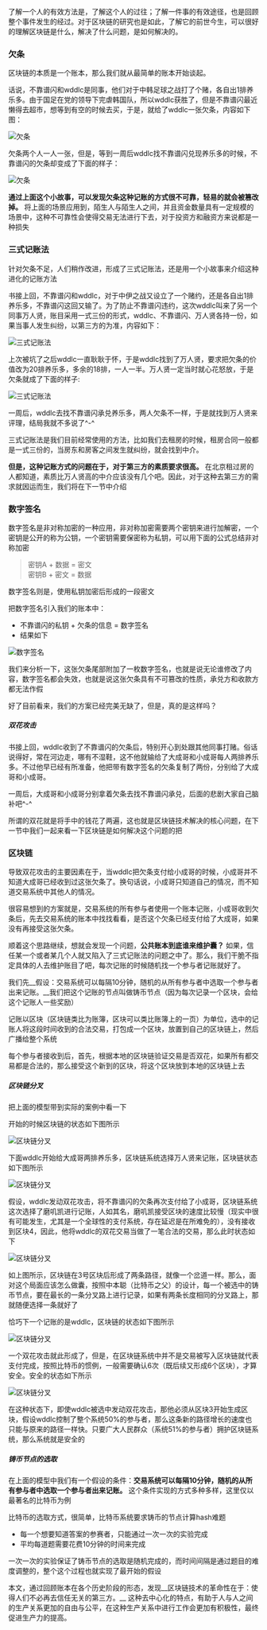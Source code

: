 了解一个人的有效方法是，了解这个人的过往；了解一件事的有效途径，也是回顾整个事件发生的经过。对于区块链的研究也是如此，了解它的前世今生，可以很好的理解区块链是什么，解决了什么问题，是如何解决的。

### 欠条

区块链的本质是一个账本，那么我们就从最简单的账本开始谈起。

话说，不靠谱闪和wddlc是同事，他们对于中韩足球之战打了个赌，各自出1排养乐多。由于国足在党的领导下完虐韩国队，所以wddlc获胜了，但是不靠谱闪最近懒得去超市，想等到有空的时候去买，于是，就给了wddlc一张欠条，内容如下图：

![欠条](../pic/三生三世区块链p1.jpg)

欠条两个人一人一张，但是，等到一周后wddlc找不靠谱闪兑现养乐多的时候，不靠谱闪的欠条却变成了下面的样子：

![欠条](../pic/三生三世区块链p2.jpg)

__通过上面这个小故事，可以发现欠条这种记账的方式很不可靠，轻易的就会被篡改掉。__  将上面的场景应用到，陌生人与陌生人之间，并且资金数量具有一定规模的场景中，这种不可靠性会使得交易无法进行下去，对于投资方和融资方来说都是一种损失

### 三式记账法

针对欠条不足，人们稍作改进，形成了三式记账法，还是用一个小故事来介绍这种进化的记账方法

书接上回，不靠谱闪和wddlc，对于中伊之战又设立了一个赌约，还是各自出1排养乐多，不靠谱闪这回又输了。为了防止不靠谱闪违约，这次wddlc叫来了另一个同事万人贤，账目采用一式三份的形式，wddlc、不靠谱闪、万人贤各持一份，如果当事人发生纠纷，以第三方的为准，内容如下：

![三式记账法](../pic/三生三世区块链p1.jpg)

上次被坑了之后wddlc一直耿耿于怀，于是wddlc找到了万人贤，要求把欠条的价值改为20排养乐多，多余的18排，一人一半。万人贤一定当时就心花怒放，于是欠条就成了下面的样子:

![三式记账法](../pic/三生三世区块链p3.jpg)

一周后，wddlc去找不靠谱闪承兑养乐多，两人欠条不一样，于是就找到万人贤来评理，结局我就不多说了^-^

三式记账法是我们目前经常使用的方法，比如我们去租房的时候，租房合同一般都是一式三份的，当房东和房客之间发生就纠纷，就会找到中介。

__但是，这种记账方式的问题在于，对于第三方的素质要求很高。__  在北京租过房的人都知道，素质比万人贤高的中介应该没有几个吧。因此，对于这种去第三方的需求就因运而生，我们将在下一节中介绍

### 数字签名

数字签名是非对称加密的一种应用，非对称加密需要两个密钥来进行加解密，一个密钥是公开的称为公钥，一个密钥需要保密称为私钥，可以用下面的公式总结非对称加密

> 密钥A + 数据 = 密文  
> 密钥B + 密文 = 数据

数字签名则是，使用私钥加密后形成的一段密文

把数字签名引入我们的账本中：

* 不靠谱闪的私钥 + 欠条的信息  = 数字签名
* 结果如下

![数字签名](../pic/三生三世区块链p4.jpg)

我们来分析一下，这张欠条尾部附加了一枚数字签名，也就是说无论谁修改了内容，数字签名都会失效，也就是说这张欠条具有不可篡改的性质，承兑方和收款方都无法作假


好了目前看来，我们的方案已经完美无缺了，但是，真的是这样吗？

##### 双花攻击

书接上回，wddlc收到了不靠谱闪的欠条后，特别开心到处跟其他同事打赌。俗话说得好，常在河边走，哪有不湿鞋，这不他就输给了大成哥和小成哥每人两排养乐多。不过他早已经有所准备，他把带有数字签名的欠条复制了两份，分别给了大成哥和小成哥。  

一周后，大成哥和小成哥分别拿着欠条去找不靠谱闪承兑，后面的悲剧大家自己脑补吧^-^

所谓的双花就是将手中的钱花了两遍，这也就是区块链技术解决的核心问题，在下一节中我们一起来看一下区块链是如何解决这个问题的把

### 区块链

导致双花攻击的主要因素在于，当wddlc把欠条支付给小成哥的时候，小成哥并不知道大成哥已经收到过这张欠条了。换句话说，小成哥只知道自己的情况，而不知道交易系统中其他人的情况。

很容易想到的方案就是，交易系统的所有参与者使用一个账本记账，小成哥收到欠条后，先去交易系统的账本中找找看看，是否这个欠条已经支付给了大成哥，如果没有再接受这张欠条。

顺着这个思路继续，想就会发现一个问题，__公共账本到底谁来维护囊？__ 如果，信任某一个或者某几个人就又陷入了三式记账法的问题之中了。那么，我们干脆不指定具体的人去维护账目了吧，每次记账的时候随机找一个参与者记账就好了。

我们先__假设：交易系统可以每隔10分钟，随机的从所有参与者中选取一个参与者出来记账。__我们把这个记账的节点叫做铸币节点（因为每次记录一个区块，会给这个记账人一些奖励）

记账以区块（区块链类比为账簿，区块可以类比账簿上的一页）为单位，选中的记账人将这段时间收到的合法交易，打包成一个区块，放置到自己的区块链上，然后广播给整个系统

每个参与者接收到后，首先，根据本地的区块链验证交易是否双花，如果所有都交易都是合法的，那么接受这个新到的区块，将这个区块放到本地的区块链上去

##### 区块链分叉

把上面的模型带到实际的案例中看一下

开始的时候区块链的状态如下图所示

![区块链分叉](../pic/三生三世区块链p5.jpg)

下面wddlc开始给大成哥两排养乐多，区块链系统选择万人贤来记账，区块链状态如下图所示

![区块链分叉](../pic/三生三世区块链p6.jpg)

假设，wddlc发动双花攻击，将不靠谱闪的欠条再次支付给了小成哥，区块链系统这次选择了磨叽凯进行记账，人如其名，磨叽凯接受区块的速度比较慢（现实中很有可能发生，尤其是一个全球性的支付系统，存在延迟是在所难免的），没有接收到区块4，因此，他将wddlc的双花交易当做了一笔合法的交易，那么此时状态如下

![区块链分叉](../pic/三生三世区块链p7.jpg)

如上图所示，区块链在3号区块后形成了两条路径，就像一个岔道一样。那么，面对这个局面应该怎么做囊，按照中本聪（比特币之父）的设计，每一个被选中的铸币节点，要在最长的一条分叉路上进行记录，如果有两条长度相同的分叉路上，那就随便选择一条就好了

恰巧下一个记账的是wddlc，区块链的状态如下图所示

![区块链分叉](../pic/三生三世区块链p8.jpg)

一个双花攻击就此形成了，但是，在区块链系统中并不是交易被写入区块链就代表支付完成，按照比特币的惯例，一般需要确认6次（既后续又形成6个区块），才算安全。安全的状态如下所示

![区块链分叉](../pic/三生三世区块链p9.jpg)


在这种状态下，即使wddlc被选中发动双花攻击，那他必须从区块3开始生成区块，假设wddlc控制了整个系统50%的参与者，那么这条新的路径增长的速度也只能与原来的路径一样快。只要广大人民群众（系统51%的参与者）拥护区块链系统，那么系统就是安全的

##### 铸币节点的选取

在上面的模型中我们有一个假设的条件：__交易系统可以每隔10分钟，随机的从所有参与者中选取一个参与者出来记账。__ 这个条件实现的方式多种多样，这里仅以最著名的比特币为例  

比特币的选取方式，很简单，比特币系统要求铸币的节点计算hash难题

* 每一个想要知道答案的参赛者，只能通过一次一次的实验完成
* 平均每道题需要花费10分钟的时间来完成

一次一次的实验保证了铸币节点的选取是随机完成的，而时间间隔是通过题目的难度调整的，整个这个过程也就实现了最开始的假设


本文，通过回顾账本在各个历史阶段的形态，发现__区块链技术的革命性在于：使得人们不必再去信任无关的第三方。__ 这种去中心化的特点，有助于人与人之间的生产关系更加的自由与公平，在这种生产关系中进行工作会更加有积极性，最终促进生产力的提高。
